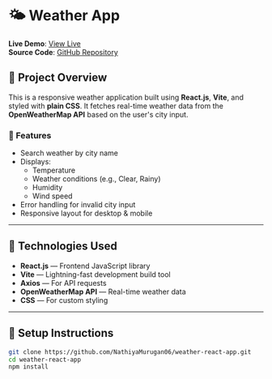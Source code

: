 # 🌤️ Weather App

**Live Demo**: [View Live](https://6871eb9815a725fcb0d0d8d7--starlit-unicorn-789c12.netlify.app)  
**Source Code**: [GitHub Repository](https://github.com/NathiyaMurugan06/weather-react-app)

## 📌 Project Overview

This is a responsive weather application built using **React.js**, **Vite**, and styled with **plain CSS**. It fetches real-time weather data from the **OpenWeatherMap API** based on the user's city input.

### 🧠 Features

- Search weather by city name
- Displays:
  - Temperature
  - Weather conditions (e.g., Clear, Rainy)
  - Humidity
  - Wind speed
- Error handling for invalid city input
- Responsive layout for desktop & mobile

---

## 🚀 Technologies Used

- **React.js** — Frontend JavaScript library  
- **Vite** — Lightning-fast development build tool  
- **Axios** — For API requests  
- **OpenWeatherMap API** — Real-time weather data  
- **CSS** — For custom styling

---

## 🔧 Setup Instructions

```bash
git clone https://github.com/NathiyaMurugan06/weather-react-app.git
cd weather-react-app
npm install
